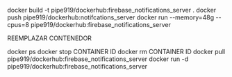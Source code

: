 docker build -t pipe919/dockerhub:firebase_notifications_server .
docker push pipe919/dockerhub:notifcations_server
docker run --memory=48g --cpus=8 pipe919/dockerhub:firebase_notifications_server

REEMPLAZAR CONTENEDOR

docker ps
docker stop CONTAINER ID
docker rm CONTAINER ID
docker pull pipe919/dockerhub:firebase_notifications_server
docker run -d pipe919/dockerhub:firebase_notifications_server
